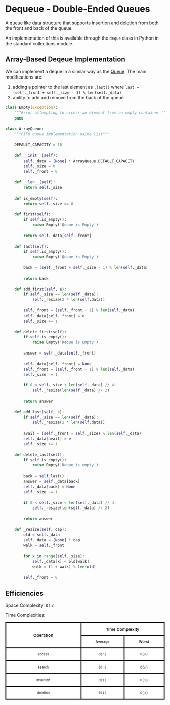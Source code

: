 # Dequeue - Double-Ended Queues

A queue like data structure that supports insertion and deletion from both the front and back of the queue.

An implementation of this is available through the `deque` class in Python in the standard collections module.

## Array-Based Deqeue Implementation

We can implement a deque in a similar way as the [Queue](./queues.md). The main modifications are:

1. adding a pointer to the last element as `.last()` where `last = (self._front + self._size - 1) % len(self._data)`
2. ability to add and remove from the back of the queue

```python
class Empty(Exception):
    """Error attempting to access an element from an empty container."""
    pass

class ArrayQueue:
    """FIFO queue implementation using list"""

    DEFAULT_CAPACITY = 10

    def __init__(self):
        self._data = [None] * ArrayQueue.DEFAULT_CAPACITY
        self._size = 0
        self._front = 0

    def __len__(self):
        return self._size

    def is_empty(self):
        return self._size == 0

    def first(self):
        if self.is_empty():
            raise Empty('Queue is Empty')

        return self._data[self._front]

    def last(self):
        if self.is_empty():
            raise Empty('Queue is Empty')

        back = (self._front + self._size - 1) % len(self._data)

        return back

    def add_first(self, e):
        if self._size == len(self._data):
            self._resize(2 * len(self.data))

        self._front = (self._front - 1) % len(self._data)
        self._data[self._front] = e
        self._size += 1

    def delete_first(self):
        if self.is_empty():
            raise Empty('Deque is Empty')

        answer = self._data[self._front]

        self._data[self._front] = None
        self._front = (self._front + 1) % len(self._data)
        self._size -= 1

        if 0 < self._size < len(self._data) // 4:
            self._resize(len(self._data) // 2)

        return answer

    def add_last(self, e):
        if self._size == len(self._data):
            self._resize(2 * len(self.data))

        avail = (self._front + self._size) % len(self._data)
        self._data[avail] = e
        self._size += 1

    def delete_last(self):
        if self.is_empty():
            raise Empty('Deque is empty')

        back = self.last()
        answer = self._data[back]
        self._data[back] = None
        self._size -= 1

        if 0 < self._size < len(self._data) // 4:
            self._resize(len(self._data) // 2)

        return answer

    def _resize(self, cap):
        old = self._data
        self._data = [None] * cap
        walk = self._front

        for k in range(self._size):
            self._data[k] = old[walk]
            walk = (1 + walk) % len(old)

        self._front = 0
```

## Efficiencies

Space Complexity: `O(n)`

Time Complexities:

![Arrays](./drawio_diagrams/deque.drawio.png)
